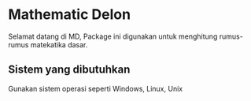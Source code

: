 # Mathematic Delon
Selamat datang di MD, Package ini digunakan untuk menghitung
rumus-rumus matekatika dasar.

## Sistem yang dibutuhkan
Gunakan sistem operasi seperti Windows, Linux, Unix





